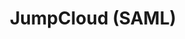---
title: JumpCloud (SAML)
description: Setting Up JumpCloud via SAML
group: single-sign-on
sub_group: saml
toc: true
---